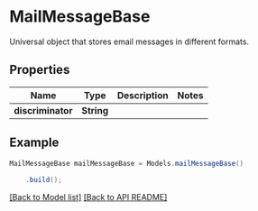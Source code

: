 
# MailMessageBase

Universal object that stores email messages in different formats.             

## Properties
Name | Type | Description | Notes
------------ | ------------- | ------------- | -------------
**discriminator** | **String** |  | 



## Example
```java
MailMessageBase mailMessageBase = Models.mailMessageBase()
    
    .build();
```


[[Back to Model list]](Models.md) [[Back to API README]](README.md)


